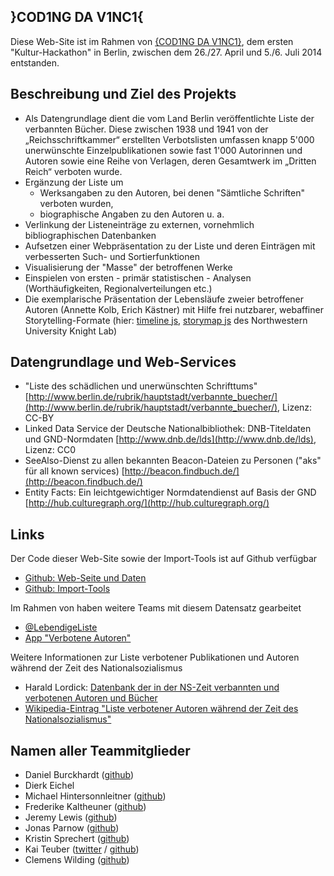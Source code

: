 ## <a name="COD1NGDAV1NC1"></a>}COD1NG DA V1NC1{
Diese Web-Site ist im Rahmen von [{COD1NG DA V1NC1}](http://codingdavinci.de/), dem ersten "Kultur-Hackathon" in Berlin, zwischen dem 26./27. April und 5./6. Juli 2014 entstanden.

## <a name="project"></a>Beschreibung und Ziel des Projekts
* Als Datengrundlage dient die vom Land Berlin veröffentlichte Liste der verbannten Bücher. Diese zwischen 1938 und 1941 von der „Reichsschriftkammer“ erstellten Verbotslisten umfassen knapp 5'000 unerwünschte Einzelpublikationen sowie fast 1'000 Autorinnen und Autoren sowie eine Reihe von Verlagen, deren Gesamtwerk im „Dritten Reich“ verboten wurde.
* Ergänzung der Liste um
  * Werksangaben zu den Autoren, bei denen "Sämtliche Schriften" verboten wurden,
  * biographische Angaben zu den Autoren u. a.
* Verlinkung der Listeneinträge zu externen, vornehmlich bibliographischen Datenbanken
* Aufsetzen einer Webpräsentation zu der Liste und deren Einträgen mit verbesserten Such- und Sortierfunktionen
* Visualisierung der "Masse" der betroffenen Werke
* Einspielen von ersten - primär statistischen - Analysen (Worthäufigkeiten, Regionalverteilungen etc.)
* Die exemplarische Präsentation der Lebensläufe zweier betroffener Autoren (Annette Kolb, Erich Kästner) mit Hilfe frei nutzbarer, webaffiner Storytelling-Formate (hier: [timeline js](http://timeline.knightlab.com), [storymap js](http://storymap.knightlab.com) des Northwestern University Knight Lab)

## Datengrundlage und Web-Services
* "Liste des schädlichen und unerwünschten Schrifttums"
[http://www.berlin.de/rubrik/hauptstadt/verbannte_buecher/](http://www.berlin.de/rubrik/hauptstadt/verbannte_buecher/), Lizenz: CC-BY
* Linked Data Service der Deutsche Nationalbibliothek: DNB-Titeldaten und GND-Normdaten [http://www.dnb.de/lds](http://www.dnb.de/lds), Lizenz: CC0
* SeeAlso-Dienst zu allen bekannten Beacon-Dateien zu Personen ("aks" für all known services) [http://beacon.findbuch.de/](http://beacon.findbuch.de/)
* Entity Facts: Ein leichtgewichtiger Normdatendienst auf Basis der GND [http://hub.culturegraph.org/](http://hub.culturegraph.org/)

## Links
Der Code dieser Web-Site sowie der Import-Tools ist auf Github verfügbar
* [Github: Web-Seite und Daten](https://github.com/jlewis91/codingdavinci)
* [Github: Import-Tools](https://github.com/mhinters/BannedBookUtils)

Im Rahmen von haben weitere Teams mit diesem Datensatz gearbeitet
* [@LebendigeListe](http://lebendigeliste.de/)
* [App "Verbotene Autoren"](http://cdvinci.hackdash.org/projects/53a703ff9bfef6693e000007)

Weitere Informationen zur Liste verbotener Publikationen und Autoren während der Zeit des Nationalsozialismus
* Harald Lordick: [Datenbank der in der NS-Zeit verbannten und verbotenen Autoren und Bücher](http://djgd.hypotheses.org/296)
* [Wikipedia-Eintrag "Liste verbotener Autoren während der Zeit des Nationalsozialismus"](https://de.wikipedia.org/wiki/Liste_verbotener_Autoren_w%C3%A4hrend_der_Zeit_des_Nationalsozialismus)

## <a name="team"></a>Namen aller Teammitglieder
* Daniel Burckhardt ([github](https://github.com/burki))
* Dierk Eichel
* Michael Hintersonnleitner ([github](https://github.com/mhinters/))
* Frederike Kaltheuner ([github](https://github.com/fre8de8rike))
* Jeremy Lewis ([github](https://github.com/jlewis91))
* Jonas Parnow ([github](https://github.com/z3to))
* Kristin Sprechert ([github](https://github.com/kaeseoehrchen))
* Kai Teuber ([twitter](https://twitter.com/teuberkai) / [github](https://github.com/teuberkai))
* Clemens Wilding ([github](https://github.com/wigginus))
